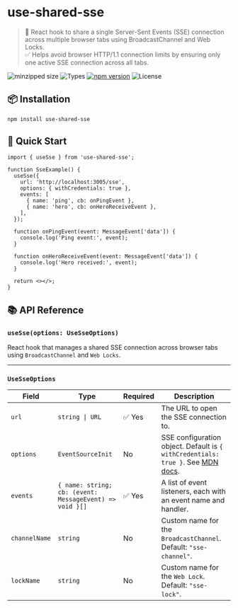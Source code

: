 # use-shared-sse

> 🔄 React hook to share a single Server-Sent Events (SSE) connection across multiple browser tabs using BroadcastChannel and Web Locks.  
> ✅ Helps avoid browser HTTP/1.1 connection limits by ensuring only one active SSE connection across all tabs.

![minzipped size](https://badgen.net/bundlephobia/minzip/use-shared-sse)
![Types](https://badgen.net/badge/TS/TypeScript/blue)
[![npm version](https://badgen.net/npm/v/use-shared-sse)](https://www.npmjs.com/package/use-shared-sse)
![License](https://badgen.net/npm/license/use-shared-sse)

## 📦 Installation

```bash
npm install use-shared-sse
```

## 🚀 Quick Start

```tsx
import { useSse } from 'use-shared-sse';

function SseExample() {
  useSse({
    url: 'http://localhost:3005/sse',
    options: { withCredentials: true },
    events: [
      { name: 'ping', cb: onPingEvent },
      { name: 'hero', cb: onHeroReceiveEvent },
    ],
  });

  function onPingEvent(event: MessageEvent['data']) {
    console.log('Ping event:', event);
  }

  function onHeroReceiveEvent(event: MessageEvent['data']) {
    console.log('Hero received:', event);
  }

  return <></>;
}
```

## 📚 API Reference

### `useSse(options: UseSseOptions)`

React hook that manages a shared SSE connection across browser tabs using `BroadcastChannel` and `Web Locks`.

---

### `UseSseOptions`

| Field         | Type                                           | Required | Description |
|---------------|------------------------------------------------|----------|-------------|
| `url`         | `string \| URL`                                | ✅ Yes   | The URL to open the SSE connection to. |
| `options`     | `EventSourceInit`                              | No       | SSE configuration object. Default is `{ withCredentials: true }`. See [MDN docs](https://developer.mozilla.org/en-US/docs/Web/API/EventSource/EventSource#options). |
| `events`      | `{ name: string; cb: (event: MessageEvent) => void }[]` | ✅ Yes   | A list of event listeners, each with an event name and handler. |
| `channelName` | `string`                                       | No       | Custom name for the `BroadcastChannel`. Default: `"sse-channel"`. |
| `lockName`    | `string`                                       | No       | Custom name for the `Web Lock`. Default: `"sse-lock"`. |
